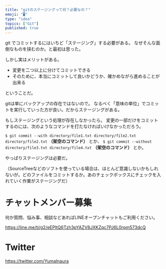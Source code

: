 ```yaml
---
title: "gitのステージングって何？必要なの？"
emoji: "🖥"
type: "idea"
topics: ["Git"]
published: true
---
```


git でコミットするにはいちど「ステージング」する必要がある。
なぜそんな面倒なものを挟むのか。と最初は思った。

しかし実はメリットがある。

- 変更を二つ以上に分けてコミットできる
- そのために、本当にコミットして良いかどうか、確かめながら進めることが出来る

ということだ。

gitは単にバックアップの存在ではないので。
なるべく「意味の単位」でコミットを実行していった方が良い。だからステージングがある。

もしステージングという処理が存在しなかったら。
変更の一部だけをコミットするのには、次のようなコマンドを打たなければいけなかっただろう。

`$ git commit --with directory/file1.txt directory/file2.txt directory/file2.txt` **（架空のコマンド）**
とか、
`$ git commit --without directory/file3.txt directory/file4.txt` **（架空のコマンド）**
とか。

やっぱりステージングは必要だ。

（SourceTreeなどのソフトを使っている場合は、ほとんど意識しないかもしれないが。どのファイルをコミットするか。あのチェックボックスにチェックを入れていく作業がステージングだ）








<!-- Update From Qiita API -->

# チャットメンバー募集


何か質問、悩み事、相談などあればLINEオープンチャットもご利用ください。

https://line.me/ti/g2/eEPltQ6Tzh3pYAZV8JXKZqc7PJ6L0rpm573dcQ





# Twitter


https://twitter.com/YumaInaura


<!-- Update From Qiita API -->


